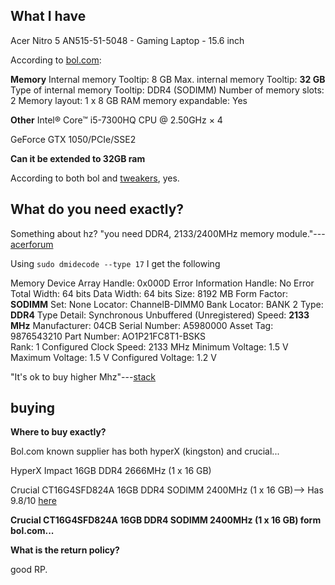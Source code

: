 ## What I have


Acer Nitro 5 AN515-51-5048 - Gaming Laptop - 15.6 inch


According to [bol.com](https://www.bol.com/nl/p/acer-nitro-5-an515-51-5048-gaming-laptop-15-6-inch/9200000079996856/?s2a=#product_specifications):

**Memory**
Internal memory Tooltip: 8 GB
Max. internal memory Tooltip: **32 GB**
Type of internal memory Tooltip: DDR4 (SODIMM)
Number of memory slots: 2
Memory layout: 1 x 8 GB
RAM memory expandable: Yes


**Other**
Intel® Core™ i5-7300HQ CPU @ 2.50GHz × 4

GeForce GTX 1050/PCIe/SSE2



**Can it be extended to 32GB ram**

According to both bol and [tweakers](https://tweakers.net/pricewatch/900265/acer-nitro-5-an515-51-5048/specificaties/), yes.

## **What do you need exactly?**


Something about hz? "you need DDR4, 2133/2400MHz memory
module."---[acerforum](https://community.acer.com/en/discussion/541255/acer-nitro-5-an515-51-ram-upgrade)

Using `sudo dmidecode --type 17` I get the following

Memory Device
	Array Handle: 0x000D
	Error Information Handle: No Error
	Total Width: 64 bits
	Data Width: 64 bits
	Size: 8192 MB
	Form Factor: **SODIMM**
	Set: None
	Locator: ChannelB-DIMM0
	Bank Locator: BANK 2
	Type: **DDR4**
	Type Detail: Synchronous Unbuffered (Unregistered)
	Speed: **2133 MHz**
	Manufacturer: 04CB
	Serial Number: A5980000
	Asset Tag: 9876543210
	Part Number: AO1P21FC8T1-BSKS    
	Rank: 1
	Configured Clock Speed: 2133 MHz
	Minimum Voltage: 1.5 V
	Maximum Voltage: 1.5 V
	Configured Voltage: 1.2 V

"It's ok to buy higher Mhz"---[stack](https://superuser.com/questions/753502/what-happens-if-i-use-ram-of-a-faster-speed-than-the-cpu-supports)


## buying

**Where to buy exactly?**

Bol.com known supplier has both hyperX (kingston) and crucial...

HyperX Impact 16GB DDR4 2666MHz (1 x 16 GB)

Crucial CT16G4SFD824A 16GB DDR4 SODIMM 2400MHz (1 x 16 GB)--> Has
9.8/10  [here](https://www.coolblue.nl/en/product/803127/crucial-16gb-sodimm-ddr4-2400-1x-16gb.html#product-reviews)



**Crucial CT16G4SFD824A 16GB DDR4 SODIMM 2400MHz (1 x 16 GB) form bol.com...**

**What is the return policy?**

good RP.

